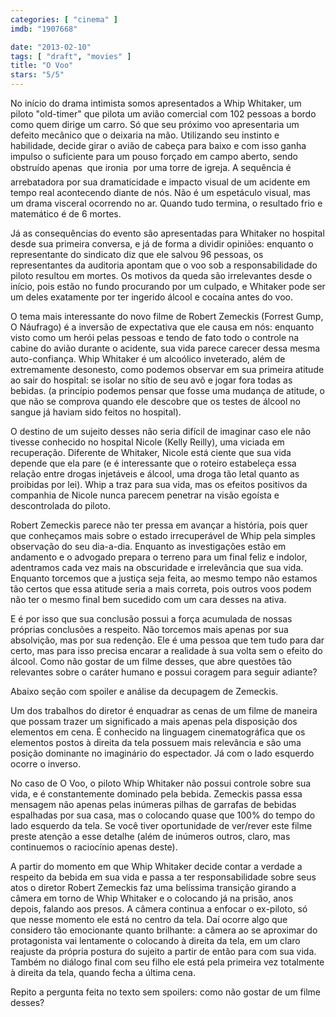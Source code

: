 ```yaml
---
categories: [ "cinema" ]
imdb: "1907668"

date: "2013-02-10"
tags: [ "draft", "movies" ]
title: "O Voo"
stars: "5/5"
---
```

No início do drama intimista somos apresentados a Whip Whitaker, um piloto "old-timer" que pilota um avião comercial com 102 pessoas a bordo como quem dirige um carro. Só que seu próximo voo apresentaria um defeito mecânico que o deixaria na mão. Utilizando seu instinto e habilidade, decide girar o avião de cabeça para baixo e com isso ganha impulso o suficiente para um pouso forçado em campo aberto, sendo obstruído apenas  que ironia  por uma torre de igreja. A sequência é arrebatadora por sua dramaticidade e impacto visual de um acidente em tempo real acontecendo diante de nós. Não é um espetáculo visual, mas um drama visceral ocorrendo no ar. Quando tudo termina, o resultado frio e matemático é de 6 mortes.

Já as consequências do evento são apresentadas para Whitaker no hospital desde sua primeira conversa, e já de forma a dividir opiniões: enquanto o representante do sindicato diz que ele salvou 96 pessoas, os representantes da auditoria apontam que o voo sob a responsabilidade do piloto resultou em mortes. Os motivos da queda são irrelevantes desde o início, pois estão no fundo procurando por um culpado, e Whitaker pode ser um deles exatamente por ter ingerido álcool e cocaína antes do voo.

O tema mais interessante do novo filme de Robert Zemeckis (Forrest Gump, O Náufrago) é a inversão de expectativa que ele causa em nós: enquanto visto como um herói pelas pessoas e tendo de fato todo o controle na cabine do avião durante o acidente, sua vida parece carecer dessa mesma auto-confiança. Whip Whitaker é um alcoólico inveterado, além de extremamente desonesto, como podemos observar em sua primeira atitude ao sair do hospital: se isolar no sítio de seu avô e jogar fora todas as bebidas. (a princípio podemos pensar que fosse uma mudança de atitude, o que não se comprova quando ele descobre que os testes de álcool no sangue já haviam sido feitos no hospital).

O destino de um sujeito desses não seria difícil de imaginar caso ele não tivesse conhecido no hospital Nicole (Kelly Reilly), uma viciada em recuperação. Diferente de Whitaker, Nicole está ciente que sua vida depende que ela pare (e é interessante que o roteiro estabeleça essa relação entre drogas injetáveis e álcool, uma droga tão letal quanto as proibidas por lei). Whip a traz para sua vida, mas os efeitos positivos da companhia de Nicole nunca parecem penetrar na visão egoísta e descontrolada do piloto.

Robert Zemeckis parece não ter pressa em avançar a história, pois quer que conheçamos mais sobre o estado irrecuperável de Whip pela simples observação do seu dia-a-dia. Enquanto as investigações estão em andamento e o advogado prepara o terreno para um final feliz e indolor, adentramos cada vez mais na obscuridade e irrelevância que sua vida. Enquanto torcemos que a justiça seja feita, ao mesmo tempo não estamos tão certos que essa atitude seria a mais correta, pois outros voos podem não ter o mesmo final bem sucedido com um cara desses na ativa.

E é por isso que sua conclusão possui a força acumulada de nossas próprias conclusões a respeito. Não torcemos mais apenas por sua absolvição, mas por sua redenção. Ele é uma pessoa que tem tudo para dar certo, mas para isso precisa encarar a realidade à sua volta sem o efeito do álcool. Como não gostar de um filme desses, que abre questões tão relevantes sobre o caráter humano e possui coragem para seguir adiante?

Abaixo seção com spoiler e análise da decupagem de Zemeckis.

Um dos trabalhos do diretor é enquadrar as cenas de um filme de maneira que possam trazer um significado a mais apenas pela disposição dos elementos em cena. É conhecido na linguagem cinematográfica que os elementos postos à direita da tela possuem mais relevância e são uma posição dominante no imaginário do espectador. Já com o lado esquerdo ocorre o inverso.

No caso de O Voo, o piloto Whip Whitaker não possui controle sobre sua vida, e é constantemente dominado pela bebida. Zemeckis passa essa mensagem não apenas pelas inúmeras pilhas de garrafas de bebidas espalhadas por sua casa, mas o colocando quase que 100% do tempo do lado esquerdo da tela. Se você tiver oportunidade de ver/rever este filme preste atenção a esse detalhe (além de inúmeros outros, claro, mas continuemos o raciocínio apenas deste).

A partir do momento em que Whip Whitaker decide contar a verdade a respeito da bebida em sua vida e passa a ter responsabilidade sobre seus atos o diretor Robert Zemeckis faz uma belíssima transição girando a câmera em torno de Whip Whitaker e o colocando já na prisão, anos depois, falando aos presos. A câmera continua a enfocar o ex-piloto, só que nesse momento ele está no centro da tela. Daí ocorre algo que considero tão emocionante quanto brilhante: a câmera ao se aproximar do protagonista vai lentamente o colocando à direita da tela, em um claro reajuste da própria postura do sujeito a partir de então para com sua vida. Também no diálogo final com seu filho ele está pela primeira vez totalmente à direita da tela, quando fecha a última cena.

Repito a pergunta feita no texto sem spoilers: como não gostar de um filme desses?
